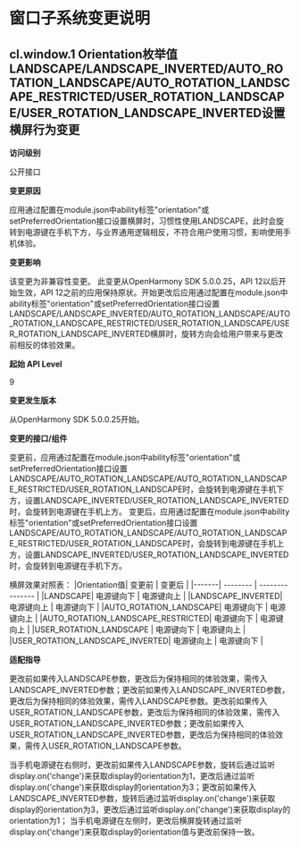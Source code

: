 # 窗口子系统变更说明

## cl.window.1 Orientation枚举值LANDSCAPE/LANDSCAPE_INVERTED/AUTO_ROTATION_LANDSCAPE/AUTO_ROTATION_LANDSCAPE_RESTRICTED/USER_ROTATION_LANDSCAPE/USER_ROTATION_LANDSCAPE_INVERTED设置横屏行为变更

**访问级别**

公开接口

**变更原因**

应用通过配置在module.json中ability标签"orientation"或setPreferredOrientation接口设置横屏时，习惯性使用LANDSCAPE，此时会旋转到电源键在手机下方，与业界通用逻辑相反，不符合用户使用习惯，影响使用手机体验。

**变更影响**

该变更为非兼容性变更。
此变更从OpenHarmony SDK 5.0.0.25，API 12以后开始生效，API 12之前的应用保持原状。开始更改后应用通过配置在module.json中ability标签"orientation"或setPreferredOrientation接口设置LANDSCAPE/LANDSCAPE_INVERTED/AUTO_ROTATION_LANDSCAPE/AUTO_ROTATION_LANDSCAPE_RESTRICTED/USER_ROTATION_LANDSCAPE/USER_ROTATION_LANDSCAPE_INVERTED横屏时，旋转方向会给用户带来与更改前相反的体验效果。

**起始 API Level**

9

**变更发生版本**

从OpenHarmony SDK 5.0.0.25开始。

**变更的接口/组件**

变更前，应用通过配置在module.json中ability标签"orientation"或setPreferredOrientation接口设置LANDSCAPE/AUTO_ROTATION_LANDSCAPE/AUTO_ROTATION_LANDSCAPE_RESTRICTED/USER_ROTATION_LANDSCAPE时，会旋转到电源键在手机下方，设置LANDSCAPE_INVERTED/USER_ROTATION_LANDSCAPE_INVERTED时，会旋转到电源键在手机上方。
变更后，应用通过配置在module.json中ability标签"orientation"或setPreferredOrientation接口设置LANDSCAPE/AUTO_ROTATION_LANDSCAPE/AUTO_ROTATION_LANDSCAPE_RESTRICTED/USER_ROTATION_LANDSCAPE时，会旋转到电源键在手机上方，设置LANDSCAPE_INVERTED/USER_ROTATION_LANDSCAPE_INVERTED时，会旋转到电源键在手机下方。

横屏效果对照表：
|Orientation值| 变更前          | 变更后   | 
|-------| -------- | --------------- | 
|LANDSCAPE|  电源键向下    |  电源键向上   |
|LANDSCAPE_INVERTED|  电源键向上    |  电源键向下  | 
|AUTO_ROTATION_LANDSCAPE|  电源键向下    |  电源键向上 | 
|AUTO_ROTATION_LANDSCAPE_RESTRICTED|  电源键向下    |  电源键向上   | 
|USER_ROTATION_LANDSCAPE   |  电源键向下   | 电源键向上   | 
|USER_ROTATION_LANDSCAPE_INVERTED|  电源键向上  |  电源键向下   | 

**适配指导**

更改前如果传入LANDSCAPE参数，更改后为保持相同的体验效果，需传入LANDSCAPE_INVERTED参数；更改前如果传入LANDSCAPE_INVERTED参数，更改后为保持相同的体验效果，需传入LANDSCAPE参数。更改前如果传入USER_ROTATION_LANDSCAPE参数，更改后为保持相同的体验效果，需传入USER_ROTATION_LANDSCAPE_INVERTED参数；更改前如果传入USER_ROTATION_LANDSCAPE_INVERTED参数，更改后为保持相同的体验效果，需传入USER_ROTATION_LANDSCAPE参数。

当手机电源键在右侧时，更改前如果传入LANDSCAPE参数，旋转后通过监听display.on('change')来获取display的orientation为1，更改后通过监听display.on('change')来获取display的orientation为3；更改前如果传入LANDSCAPE_INVERTED参数，旋转后通过监听display.on('change')来获取display的orientation为3，更改后通过监听display.on('change')来获取display的orientation为1；
当手机电源键在左侧时，更改后横屏旋转通过监听display.on('change')来获取display的orientation值与更改前保持一致。